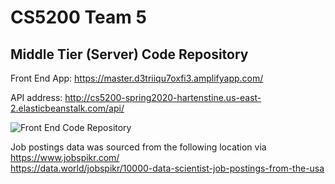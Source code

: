 # CS5200 Team 5 
## Middle Tier (Server) Code Repository

Front End App: https://master.d3triiqu7oxfi3.amplifyapp.com/

API address: http://cs5200-spring2020-hartenstine.us-east-2.elasticbeanstalk.com/api/

![Front End Code Repository](https://github.com/yrrah/react-jobs "Front End Code Repository")


Job postings data was sourced from the following location via https://www.jobspikr.com/  
https://data.world/jobspikr/10000-data-scientist-job-postings-from-the-usa
